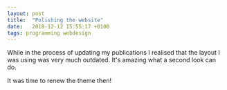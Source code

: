 ```yaml
---
layout: post
title:  "Polishing the website"
date:   2018-12-12 15:55:17 +0100
tags: programming webdesign
---
```


While in the process of updating my publications I realised that the
layout I was using was very much outdated. It's amazing what a second 
look can do.

It was time to renew the theme then!